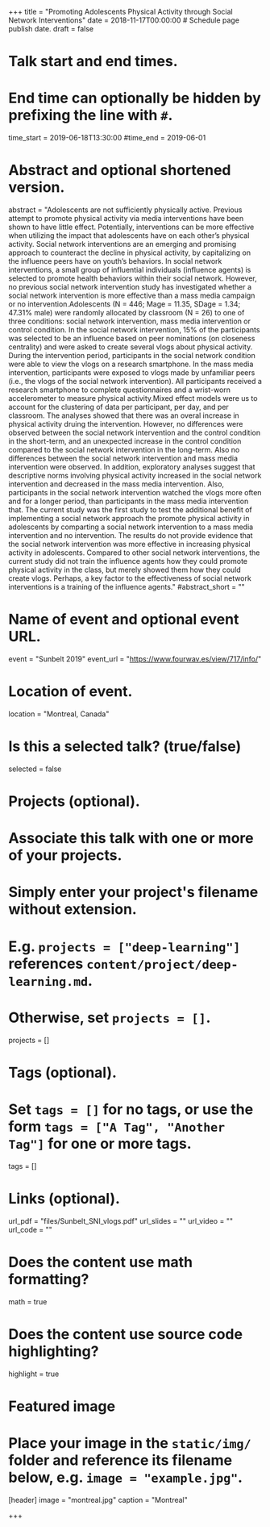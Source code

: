 +++
title = "Promoting Adolescents Physical Activity through Social Network Interventions"
date = 2018-11-17T00:00:00  # Schedule page publish date.
draft = false

# Talk start and end times.
#   End time can optionally be hidden by prefixing the line with `#`.
time_start = 2019-06-18T13:30:00
#time_end = 2019-06-01

# Abstract and optional shortened version.
abstract = "Adolescents are not sufficiently physically active. Previous attempt to promote physical activity via media interventions have been shown to have little effect. Potentially, interventions can be more effective when utilizing the impact that adolescents have on each other’s physical activity. Social network interventions are an emerging and promising approach to counteract the decline in physical activity, by capitalizing on the influence peers have on youth’s behaviors. In social network interventions, a small group of influential individuals (influence agents) is selected to promote health behaviors within their social network. However, no previous social network intervention study has investigated whether a social network intervention is more effective than a mass media campaign or no intervention.Adolescents (N = 446; Mage = 11.35, SDage = 1.34; 47.31% male) were randomly allocated by classroom (N = 26) to one of three conditions: social network intervention, mass media intervention or control condition. In the social network intervention, 15% of the participants was selected to be an influence based on peer nominations (on closeness centrality) and were asked to create several vlogs about physical activity. During the intervention period, participants in the social network condition were able to view the vlogs on a research smartphone. In the mass media intervention, participants were exposed to vlogs made by unfamiliar peers (i.e., the vlogs of the social network intervention). All participants received a research smartphone to complete questionnaires and a wrist-worn accelerometer to measure physical activity.Mixed effect models were us to account for the clustering of data per participant, per day, and per classroom. The analyses showed that there was an overal increase in physical activity druing the intervention. However, no differences were observed between the social network intervention and the control condition in the short-term, and an unexpected increase in the control condition compared to the social network intervention in the long-term. Also no differences between the social network intervention and mass media intervention were observed. In addition, exploratory analyses suggest that descriptive norms involving physical activity increased in the social network intervention and decreased in the mass media intervention. Also, participants in the social network intervention watched the vlogs more often and for a longer period, than participants in the mass media intervention that. The current study was the first study to test the additional benefit of implementing a social network approach the promote physical activity in adolescents by comparting a social network intervention to a mass media intervention and no intervention. The results do not provide evidence that the social network intervention was more effective in increasing physical activity in adolescents. Compared to other social network interventions, the current study did not train the influence agents how they could promote physical activity in the class, but merely showed them how they could create vlogs. Perhaps, a key factor to the effectiveness of social network interventions is a training of the influence agents."
#abstract_short = ""

# Name of event and optional event URL.
event = "Sunbelt 2019"
event_url = "https://www.fourwav.es/view/717/info/"

# Location of event.
location = "Montreal, Canada"

# Is this a selected talk? (true/false)
selected = false

# Projects (optional).
#   Associate this talk with one or more of your projects.
#   Simply enter your project's filename without extension.
#   E.g. `projects = ["deep-learning"]` references `content/project/deep-learning.md`.
#   Otherwise, set `projects = []`.
projects = []

# Tags (optional).
#   Set `tags = []` for no tags, or use the form `tags = ["A Tag", "Another Tag"]` for one or more tags.
tags = []

# Links (optional).
url_pdf = "files/Sunbelt_SNI_vlogs.pdf"
url_slides = ""
url_video = ""
url_code = ""

# Does the content use math formatting?
math = true

# Does the content use source code highlighting?
highlight = true

# Featured image
# Place your image in the `static/img/` folder and reference its filename below, e.g. `image = "example.jpg"`.
[header]
image = "montreal.jpg"
caption = "Montreal"

+++
